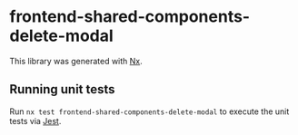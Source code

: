 # frontend-shared-components-delete-modal

This library was generated with [Nx](https://nx.dev).

## Running unit tests

Run `nx test frontend-shared-components-delete-modal` to execute the unit tests via [Jest](https://jestjs.io).

